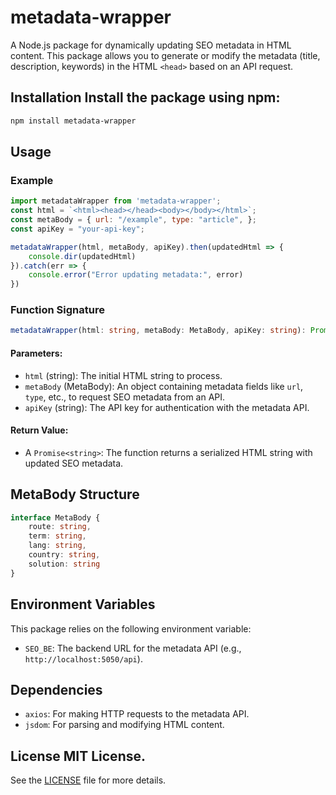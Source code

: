 # metadata-wrapper 
A Node.js package for dynamically updating SEO metadata in HTML content. This package allows you to generate or modify the metadata (title, description, keywords) in the HTML `<head>` based on an API request. 

## Installation Install the package using npm: 
```bash
npm install metadata-wrapper
``` 

## Usage

### Example
```javascript
import metadataWrapper from 'metadata-wrapper';
const html = `<html><head></head><body></body></html>`;
const metaBody = { url: "/example", type: "article", };
const apiKey = "your-api-key";

metadataWrapper(html, metaBody, apiKey).then(updatedHtml => {
    console.dir(updatedHtml)
}).catch(err => {
    console.error("Error updating metadata:", error)
})
```

### Function Signature 
```typescript 
metadataWrapper(html: string, metaBody: MetaBody, apiKey: string): Promise<string> 
```

#### Parameters: 
- `html` (string): The initial HTML string to process. 
- `metaBody` (MetaBody): An object containing metadata fields like `url`, `type`, etc., to request SEO metadata from an API. 
- `apiKey` (string): The API key for authentication with the metadata API. 

#### Return Value: 
- A `Promise<string>`: The function returns a serialized HTML string with updated SEO metadata. 

## MetaBody Structure 
```typescript 
interface MetaBody {
    route: string,
    term: string,
    lang: string,
    country: string,
    solution: string
}
``` 

## Environment Variables 
This package relies on the following environment variable: 
- `SEO_BE`: The backend URL for the metadata API (e.g., `http://localhost:5050/api`). 
## Dependencies 
- `axios`: For making HTTP requests to the metadata API. 
- `jsdom`: For parsing and modifying HTML content. 

## License MIT License. 
See the [LICENSE](LICENSE) file for more details.